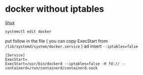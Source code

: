 # docker without iptables

*[linux](../README.md#linux)*

```sh
systemctl edit docker
```

put follow in the file ( you can copy ExecStart from `/lib/systemd/system/docker.service` ) ad insert `--iptables=false`

```
[Service]
ExecStart=
ExecStart=/usr/bin/dockerd --iptables=false -H fd:// --containerd=/run/containerd/containerd.sock
```
